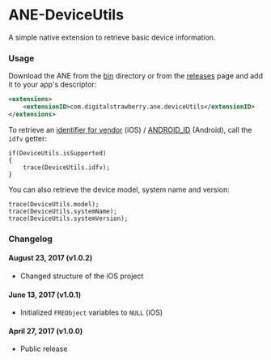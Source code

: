 # ANE-DeviceUtils

A simple native extension to retrieve basic device information.

### Usage

Download the ANE from the [bin](bin/) directory or from the [releases](../../releases/) page and add it to your app's descriptor:

```xml
<extensions>
    <extensionID>com.digitalstrawberry.ane.deviceUtils</extensionID>
</extensions>
```

To retrieve an [identifier for vendor](https://developer.apple.com/reference/uikit/uidevice/1620059-identifierforvendor) (iOS) / [ANDROID_ID](https://developer.android.com/reference/android/provider/Settings.Secure.html#ANDROID_ID) (Android), call the `idfv` getter:

```as3
if(DeviceUtils.isSupported)
{
    trace(DeviceUtils.idfv);
}
```

You can also retrieve the device model, system name and version:

```as3
trace(DeviceUtils.model);
trace(DeviceUtils.systemName);
trace(DeviceUtils.systemVersion);
```

### Changelog

#### August 23, 2017 (v1.0.2)

* Changed structure of the iOS project

#### June 13, 2017 (v1.0.1)

* Initialized `FREObject` variables to `NULL` (iOS)

#### April 27, 2017 (v1.0.0)

* Public release
